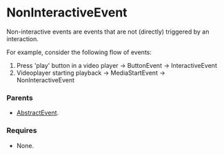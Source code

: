 # NonInteractiveEvent

Non-interactive events are events that are not (directly) triggered by an interaction. 

For example, consider the following flow of events:

  1. Press 'play' button in a video player -> ButtonEvent -> InteractiveEvent
  2. Videoplayer starting playback -> MediaStartEvent -> NonInteractiveEvent

### Parents
- [AbstractEvent](/docs/taxonomy/events/AbstractEvent).

### Requires
- None.